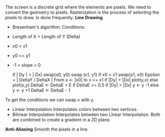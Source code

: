 The screen is a discrete grid where the elements are pixels. We need to convert the geometry to pixels. Rasterization is the process of selecting the pixels to draw.
Is done frequently.
**Line Drawing**
- Bresenham's algorithm:
Conditions:
- Length of X > Length of Y (Delta)
- x0 < x1
- y0 <= y1
- -1 < slope < 0

	if | Dy | > | Dx|
		swap(x0, y0)
		swap (x1, y1)
	if x0  > x1
		swap(x1, x0) 
	Epsilon = | DeltaY / DeltaX |
	From x <- |x0| to x <= x1
		if |Dy| > |Dx|
			plot(y,x)
		else
			plot(x,y)
		DeltaE <- DeltaE + E
		if DeltaE >= 0.5
			if |Dy| > |Dx|
				y <- y -1
			else
				y <- y +1
			DeltaE <- DeltaE - 1

To get the conditions we can swap x with y.

- Linear Interpolation
	Interpolates colors between two vertices.
- Bilinear Interpolation
	Interpolates between two Linear Interpolation.
Both are combined to create a gradient in a 2D plane.

**Anti-Aliasing**
Smooth the pixels in a line.
